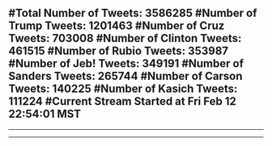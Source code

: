 #Total Number of Tweets: 3586285 
#Number of Trump Tweets: 1201463
#Number of Cruz Tweets: 703008
#Number of Clinton Tweets: 461515
#Number of Rubio Tweets: 353987
#Number of Jeb! Tweets: 349191
#Number of Sanders Tweets: 265744
#Number of Carson Tweets: 140225
#Number of Kasich Tweets: 111224
#Current Stream Started at Fri Feb 12 22:54:01 MST
---
---
---
